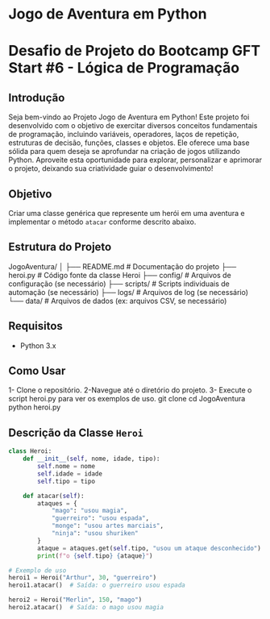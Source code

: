 # Jogo de Aventura em Python

# Desafio de Projeto do Bootcamp GFT Start #6 - Lógica de Programação

## Introdução
Seja bem-vindo ao Projeto Jogo de Aventura em Python! Este projeto foi desenvolvido com o objetivo de exercitar diversos conceitos fundamentais de programação, incluindo variáveis, operadores, laços de repetição, estruturas de decisão, funções, classes e objetos. Ele oferece uma base sólida para quem deseja se aprofundar na criação de jogos utilizando Python. Aproveite esta oportunidade para explorar, personalizar e aprimorar o projeto, deixando sua criatividade guiar o desenvolvimento!

## Objetivo
Criar uma classe genérica que represente um herói em uma aventura e implementar o método `atacar` conforme descrito abaixo.

## Estrutura do Projeto
JogoAventura/
│
├── README.md          # Documentação do projeto
├── heroi.py           # Código fonte da classe Heroi
├── config/            # Arquivos de configuração (se necessário)
├── scripts/           # Scripts individuais de automação (se necessário)
├── logs/              # Arquivos de log (se necessário)
└── data/              # Arquivos de dados (ex: arquivos CSV, se necessário)


## Requisitos
- Python 3.x
## Como Usar
1- Clone o repositório.
2-Navegue até o diretório do projeto.
3- Execute o script heroi.py para ver os exemplos de uso.
git clone <URL-do-repositorio>
cd JogoAventura
python heroi.py

## Descrição da Classe `Heroi`

```python
class Heroi:
    def __init__(self, nome, idade, tipo):
        self.nome = nome
        self.idade = idade
        self.tipo = tipo

    def atacar(self):
        ataques = {
            "mago": "usou magia",
            "guerreiro": "usou espada",
            "monge": "usou artes marciais",
            "ninja": "usou shuriken"
        }
        ataque = ataques.get(self.tipo, "usou um ataque desconhecido")
        print(f"o {self.tipo} {ataque}")

# Exemplo de uso
heroi1 = Heroi("Arthur", 30, "guerreiro")
heroi1.atacar()  # Saída: o guerreiro usou espada

heroi2 = Heroi("Merlin", 150, "mago")
heroi2.atacar()  # Saída: o mago usou magia
